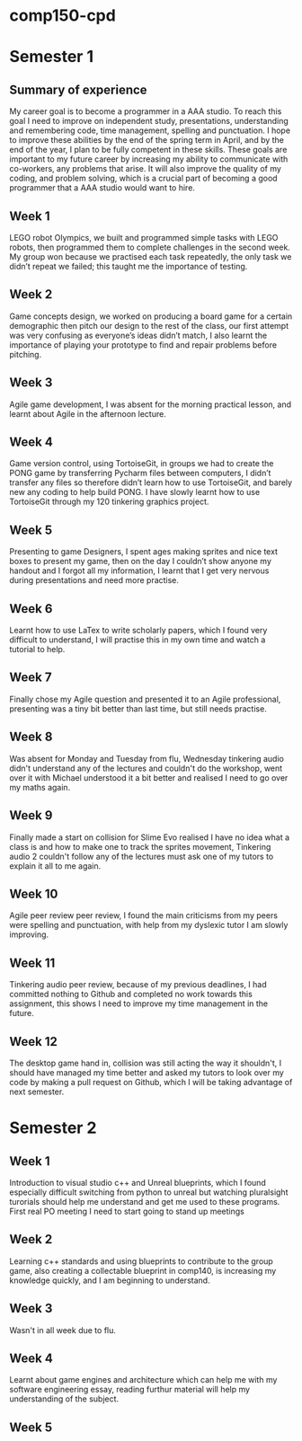 # comp150-cpd

# Semester 1

## Summary of experience
My career goal is to become a programmer in a AAA studio. To reach this goal I need to improve on independent study, presentations, understanding and remembering code, time management, spelling and punctuation. I hope to improve these abilities by the end of the spring term in April, and by the end of the year, I plan to be fully competent in these skills. These goals are important to my future career by increasing my ability to communicate with co-workers, any problems that arise. It will also improve the quality of my coding, and problem solving, which is a crucial part of becoming a good programmer that a AAA studio would want to hire.

## Week 1
LEGO robot Olympics, we built and programmed simple tasks with LEGO robots, then programmed them to complete challenges in the second week. My group won because we practised each task repeatedly, the only task we didn’t repeat we failed; this taught me the importance of testing.

## Week 2
Game concepts design, we worked on producing a board game for a certain demographic then pitch our design to the rest of the class, our first attempt was very confusing as everyone’s ideas didn’t match, I also learnt the importance of playing your prototype to find and repair problems before pitching.

## Week 3
Agile game development, I was absent for the morning practical lesson, and learnt about Agile in the afternoon lecture.

## Week 4
Game version control, using TortoiseGit, in groups we had to create the PONG game by transferring Pycharm files between computers, I didn’t transfer any files so therefore didn’t learn how to use TortoiseGit, and barely new any coding to help build PONG. I have slowly learnt how to use TortoiseGit through my 120 tinkering graphics project.

## Week 5
Presenting to game Designers, I spent ages making sprites and nice text boxes to present my game, then on the day I couldn’t show anyone my handout and I forgot all my information, I learnt that I get very nervous during presentations and need more practise.

## Week 6
Learnt how to use LaTex to write scholarly papers, which I found very difficult to understand, I will practise this in my own time and watch a tutorial to help.

## Week 7
Finally chose my Agile question and presented it to an Agile professional, presenting was a tiny bit better than last time, but still needs practise.

## Week 8
Was absent for Monday and Tuesday from flu, Wednesday tinkering audio didn't understand any of the lectures and couldn't do the workshop, went over it with Michael understood it a bit better and realised I need to go over my maths again.

## Week 9
Finally made a start on collision for Slime Evo realised I have no idea what a class is and how to make one to track the sprites movement, Tinkering audio 2 couldn't follow any of the lectures must ask one of my tutors to explain it all to me again.

## Week 10
Agile peer review peer review, I found the main criticisms from my peers were spelling and punctuation, with help from my dyslexic tutor I am slowly improving.

## Week 11
Tinkering audio peer review, because of my previous deadlines, I had committed nothing to Github and completed no work towards this assignment, this shows I need to improve my time management in the future.

## Week 12
The desktop game hand in, collision was still acting the way it shouldn't, I should have managed my time better and asked my tutors to look over my code by making a pull request on Github, which I will be taking advantage of next semester.

# Semester 2

## Week 1
Introduction to visual studio c++ and Unreal blueprints, which I found especially difficult switching from python to unreal but watching pluralsight turorials should help me understand and get me used to these programs. First real PO meeting I need to start going to stand up meetings

## Week 2
Learning c++ standards and using blueprints to contribute to the group game, also creating a collectable blueprint in comp140, is increasing my knowledge quickly, and I am beginning to understand.

## Week 3
Wasn't in all week due to flu.

## Week 4
Learnt about game engines and architecture which can help me with my software engineering essay, reading furthur material will help my understanding of the subject.

## Week 5
